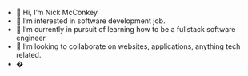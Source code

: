 - 👋 Hi, I’m Nick McConkey
- 👀 I’m interested in software development job.
- 🌱 I’m currently in pursuit of learning how to be a fullstack software engineer 
- 💞️ I’m looking to collaborate on websites, applications, anything tech related.
- �

<!---
nmcconkey8/nmcconkey8 is a ✨ special ✨ repository because its `README.md` (this file) appears on your GitHub profile.
You can click the Preview link to take a look at your changes.
--->
